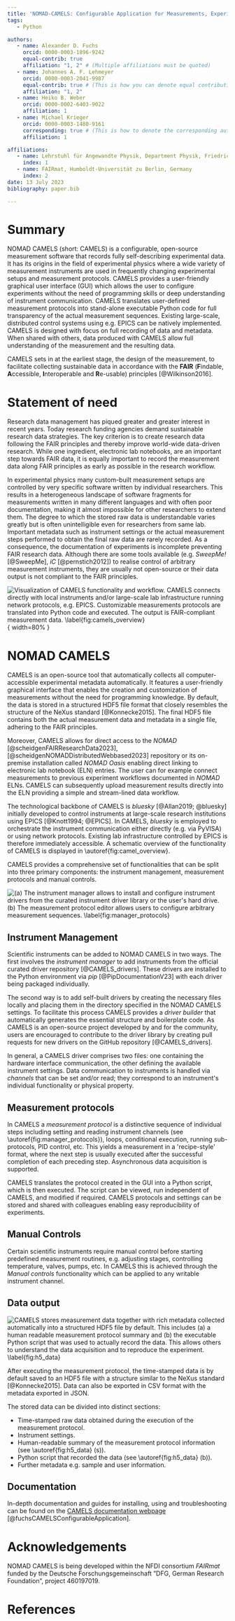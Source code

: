 ```yaml
---
title: 'NOMAD-CAMELS: Configurable Application for Measurements, Experiments and Laboratory Systems'
tags:
   - Python

authors:
   - name: Alexander D. Fuchs
     orcid: 0000-0003-1896-9242
     equal-contrib: true
     affiliation: "1, 2" # (Multiple affiliations must be quoted)
   - name: Johannes A. F. Lehmeyer
     orcid: 0000-0003-2041-9987
     equal-contrib: true # (This is how you can denote equal contributions between multiple authors)
     affiliation: "1, 2"
   - name: Heiko B. Weber
     orcid: 0000-0002-6403-9022
     affiliation: 1
   - name: Michael Krieger
     orcid: 0000-0003-1480-9161
     corresponding: true # (This is how to denote the corresponding author)
     affiliation: 1

affiliations:
   - name: Lehrstuhl für Angewandte Physik, Department Physik, Friedrich-Alexander Universität Erlangen-Nürnberg, Germany
     index: 1
   - name: FAIRmat, Humboldt-Universität zu Berlin, Germany
     index: 2
date: 13 July 2023
bibliography: paper.bib

---
```


# Summary

NOMAD CAMELS (short: CAMELS) is a configurable, open-source measurement software that records fully self-describing experimental data. It has its origins in the field of experimental physics where a wide variety of measurement instruments are used in frequently changing experimental setups and measurement protocols. CAMELS provides a user-friendly graphical user interface (GUI) which allows the user to configure experiments without the need of programming skills or deep understanding of instrument communication. CAMELS translates user-defined measurement protocols into stand-alone executable Python code for full transparency of the actual measurement sequences. Existing large-scale, distributed control systems using e.g. EPICS can be natively implemented. CAMELS is designed with focus on full recording of data and metadata. When shared with others, data produced with CAMELS allow full understanding of the measurement and the resulting data.

CAMELS sets in at the earliest stage, the design of the measurement, to facilitate collecting sustainable data in accordance with the **FAIR** (**F**indable, **A**ccessible, **I**nteroperable and **R**e-usable) principles [@Wilkinson2016].


# Statement of need
Research data management has piqued greater and greater interest in recent years. Today research funding agencies demand sustainable research data strategies. The key criterion is to create research data following the FAIR principles and thereby improve world-wide data-driven research.
While one ingredient, electronic lab notebooks, are an important step towards FAIR data, it is equally important to record the measurement data along FAIR principles as early as possible in the research workflow. 

In experimental physics many custom-built measurement setups are controlled by very specific software written by individual researchers. This results in a heterogeneous landscape of software fragments for measurements written in many different languages and with often poor documentation, making it almost impossible for other researchers to extend them. The degree to which the stored raw data is understandable varies greatly but is often unintelligible even for researchers from same lab. Important metadata such as instrument settings or the actual measurement steps performed to obtain the final raw data are rarely recorded. As a consequence, the documentation of experiments is incomplete preventing FAIR research data. Although there are some tools available (e.g. _SweepMe!_ [@SweepMe], _iC_ [@pernstich2012]) to realise control of arbitrary measurement instruments, they are usually not open-source or their data output is not compliant to the FAIR principles. 

![Visualization of CAMELS functionality and workflow. CAMELS connects directly with local instruments and/or large-scale lab infrastructure running network protocols, e.g. EPICS. Customizable measurements protocols are translated into Python code and executed. The output is FAIR-compliant measurement data. \label{fig:camels_overview}](pictures/Bild_CAMELS.png){ width=80% }

# NOMAD CAMELS
CAMELS is an open-source tool that automatically collects all computer-accessible experimental metadata automatically. It features a user-friendly graphical interface that enables the creation and customization of measurements without the need for programming knowledge. By default, the data is stored in a structured HDF5 file format that closely resembles the structure of the NeXus standard [@Konnecke2015]. The final HDF5 file contains both the actual measurement data and metadata in a single file, adhering to the FAIR principles. 

Moreover, CAMELS allows for direct access to the _NOMAD_ [@scheidgenFAIRResearchData2023], [@scheidgenNOMADDistributedWebbased2023] repository or its on-premise installation called _NOMAD Oasis_ enabling direct linking to electronic lab notebook (ELN) entries. The user can for example connect measurements to previous experiment workflows documented in _NOMAD_ ELNs. CAMELS can subsequently upload measurement results directly into the ELN providing a simple and stream-lined data workflow.

The technological backbone of CAMELS is _bluesky_ [@Allan2019; @bluesky] initially developed to control instruments at large-scale research institutions using EPICS [@Knott1994; @EPICS]. In CAMELS, _bluesky_ is employed to orchestrate the instrument communication either directly (e.g. via PyVISA) or using network protocols. Existing lab infrastructure controlled by EPICS is therefore immediately accessible. A schematic overview of the functionality of CAMELS is displayed in \autoref{fig:camel_overview}.

CAMELS provides a comprehensive set of functionalities that can be split into three primary components: the instrument management, measurement protocols and manual controls. 

![**(a)** The instrument manager allows to install and configure instrument drivers from the curated instrument driver library or the user's hard drive. **(b)** The measurement protocol editor allows users to configure arbitrary measurement sequences. \label{fig:manager_protocols}](pictures/CAMELS_manager_protocol.png)

## Instrument Management
Scientific instruments can be added to NOMAD CAMELS in two ways. The first involves the _instrument manager_ to add instruments from the official curated driver repository [@CAMELS_drivers]. These drivers are installed to the Python environment via _pip_ [@PipDocumentationV23] with each driver being packaged individually.

The second way is to add self-built drivers by creating the necessary files locally and placing them in the directory specified in the NOMAD CAMELS settings. To facilitate this process CAMELS provides a _driver builder_ that automatically generates the essential structure and boilerplate code. As CAMELS is an open-source project developed by and for the community, users are encouraged to contribute to the driver library by creating pull requests for new drivers on the GitHub repository [@CAMELS_drivers].

In general, a CAMELS driver comprises two files: one containing the hardware interface communication, the other defining the available instrument settings. Data communication to instruments is handled via _channels_ that can be set and/or read; they correspond to an instrument's individual functionality or physical property.


## Measurement protocols
In CAMELS a _measurement protocol_ is a distinctive sequence of individual steps including setting and reading instrument channels (see \autoref{fig:manager_protocols}), loops, conditional execution, running sub-protocols, PID control, etc. This yields a measurement in a 'recipe-style' format, where the next step is usually executed after the successful completion of each preceding step. Asynchronous data acquisition is supported.

CAMELS translates the protocol created in the GUI into a Python script, which is then executed. The script can be viewed, run independent of CAMELS, and modified if required. CAMELS protocols and settings can be stored and shared with colleagues enabling easy reproducibility of experiments. 



## Manual Controls
Certain scientific instruments require manual control before starting predefined measurement routines, e.g. adjusting stages, controlling temperature, valves, pumps, etc. In CAMELS this is achieved through the _Manual controls_ functionality which can be applied to any writable instrument channel.

## Data output

![CAMELS stores measurement data together with rich metadata collected automatically into a structured HDF5 file by default. This includes **(a)** a human readable measurement protocol summary and **(b)** the executable Python script that was used to actually record the data. This allows others to understand the data acquisition and to reproduce the experiment. \label{fig:h5_data}](pictures/h5_data.png)

After executing the measurement protocol, the time-stamped data is by default saved to an HDF5 file with a structure similar to the NeXus standard [@Konnecke2015]. Data can also be exported in CSV format with the metadata exported in JSON.

The stored data can be divided into distinct sections:
* Time-stamped raw data obtained during the execution of the measurement protocol.
* Instrument settings.
* Human-readable summary of the measurement protocol information (see \autoref{fig:h5_data} (s)).
* Python script that recorded the data (see \autoref{fig:h5_data} (b)).
* Further metadata e.g. sample and user information.

## Documentation
In-depth documentation and guides for installing, using and troubleshooting can be found on the [CAMELS documentation webpage](https://fau-lap.github.io/NOMAD-CAMELS/) [@fuchsCAMELSConfigurableApplication].

# Acknowledgements

NOMAD CAMELS is being developed within the NFDI consortium _FAIRmat_ funded by the Deutsche Forschungsgemeinschaft ”DFG, German Research Foundation”, project 460197019.

# References